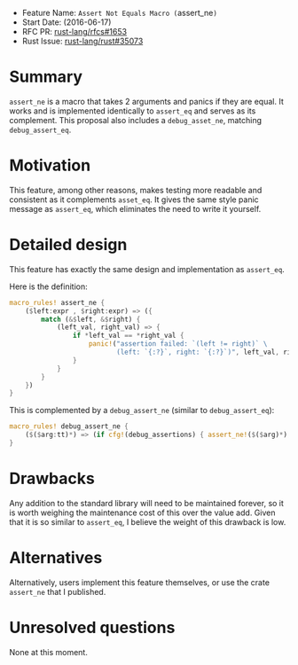 - Feature Name: `Assert Not Equals Macro (`assert_ne`)`
- Start Date: (2016-06-17)
- RFC PR: [rust-lang/rfcs#1653](https://github.com/rust-lang/rfcs/pull/1653)
- Rust Issue: [rust-lang/rust#35073](https://github.com/rust-lang/rust/issues/35073)

# Summary
[summary]: #summary

`assert_ne` is a macro that takes 2 arguments and panics if they are equal. It
works and is implemented identically to `assert_eq` and serves as its complement.
This proposal also includes a `debug_asset_ne`, matching `debug_assert_eq`.

# Motivation
[motivation]: #motivation

This feature, among other reasons, makes testing more readable and consistent as
it complements `asset_eq`. It gives the same style panic message as `assert_eq`,
which eliminates the need to write it yourself.

# Detailed design
[design]: #detailed-design

This feature has exactly the same design and implementation as `assert_eq`.

Here is the definition:

```rust
macro_rules! assert_ne {
    ($left:expr , $right:expr) => ({
        match (&$left, &$right) {
            (left_val, right_val) => {
                if *left_val == *right_val {
                    panic!("assertion failed: `(left != right)` \
                           (left: `{:?}`, right: `{:?}`)", left_val, right_val)
                }
            }
        }
    })
}
```

This is complemented by a `debug_assert_ne` (similar to `debug_assert_eq`):

```rust
macro_rules! debug_assert_ne {
    ($($arg:tt)*) => (if cfg!(debug_assertions) { assert_ne!($($arg)*); })
}
```

# Drawbacks
[drawbacks]: #drawbacks

Any addition to the standard library will need to be maintained forever, so it is
worth weighing the maintenance cost of this over the value add. Given that it is so
similar to `assert_eq`, I believe the weight of this drawback is low.

# Alternatives
[alternatives]: #alternatives

Alternatively, users implement this feature themselves, or use the crate `assert_ne`
that I published.

# Unresolved questions
[unresolved]: #unresolved-questions

None at this moment.
